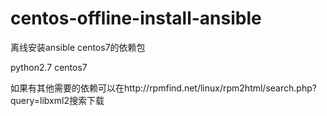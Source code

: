 # centos-offline-install-ansible

离线安装ansible centos7的依赖包

python2.7
centos7

如果有其他需要的依赖可以在http://rpmfind.net/linux/rpm2html/search.php?query=libxml2搜索下载
